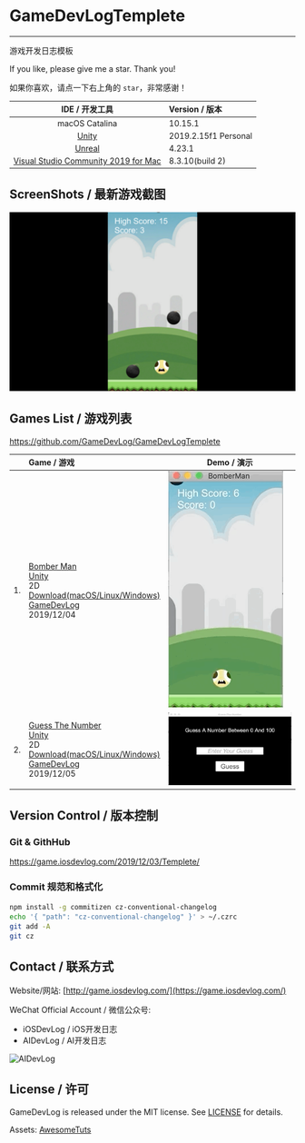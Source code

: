 # GameDevLogTemplete
---

游戏开发日志模板

If you like, please give me a star. Thank you!

如果你喜欢，请点一下右上角的 `star`，非常感谢！

| IDE / 开发工具 | Version / 版本 |
|:---:|:---|
| macOS Catalina  | 10.15.1 |
| [Unity](https://unity.com) | 2019.2.15f1 Personal |
| [Unreal](https://www.unrealengine.com) | 4.23.1 |
| [Visual Studio Community 2019 for Mac](https://visualstudio.microsoft.com/vs/mac) | 8.3.10(build 2) |

## ScreenShots / 最新游戏截图

![Guess The Number](https://github.com/GameDevLog/BomberMan/raw/master/Screenshots/BomberMan.png)

## Games List / 游戏列表

<https://github.com/GameDevLog/GameDevLogTemplete>

|| Game / 游戏 | Demo / 演示 |
|:--|:--|---|
| 1. |[Bomber Man](https://github.com/GameDevLog/BomberMan)<br />[Unity](https://unity.com)<br />2D<br />[Download(macOS/Linux/Windows)](https://github.com/GameDevLog/GameDevLogTemplete/releases/tag/v20191204)<br />[GameDevLog](https://game.iosdevlog.com/2019/12/04/BomberMan/)<br />2019/12/04 | ![Bomber Man](ScreenShots/BomberMan.gif) |
| 2. |[Guess The Number](https://github.com/GameDevLog/Guess-The-Number)<br />[Unity](https://unity.com)<br />2D<br />[Download(macOS/Linux/Windows)](https://github.com/GameDevLog/GameDevLogTemplete/releases/tag/v20191205)<br />[GameDevLog](https://game.iosdevlog.com/2019/12/05/Guess-The-Number/)<br />2019/12/05 | ![Bomber Man](ScreenShots/GuessTheNumber.gif) |

## Version Control / 版本控制

### Git & GithHub

<https://game.iosdevlog.com/2019/12/03/Templete/>

### Commit 规范和格式化

```sh
npm install -g commitizen cz-conventional-changelog
echo '{ "path": "cz-conventional-changelog" }' > ~/.czrc
git add -A
git cz
```

## Contact / 联系方式

Website/网站: [http://game.iosdevlog.com/](https://game.iosdevlog.com/)

WeChat Official Account / 微信公众号:

* iOSDevLog / iOS开发日志
* AIDevLog / AI开发日志

![AIDevLog](https://2019.iosdevlog.com/uploads/AIDevLog.png)

## License / 许可

GameDevLog is released under the MIT license. See [LICENSE](LICENSE) for details.

Assets: [AwesomeTuts](AwesomeTuts)
